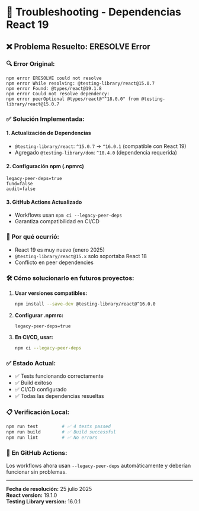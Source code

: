 # 🔧 Troubleshooting - Dependencias React 19

## ❌ Problema Resuelto: ERESOLVE Error

### 🔍 **Error Original:**
```
npm error ERESOLVE could not resolve
npm error While resolving: @testing-library/react@15.0.7
npm error Found: @types/react@19.1.8
npm error Could not resolve dependency:
npm error peerOptional @types/react@"^18.0.0" from @testing-library/react@15.0.7
```

### ✅ **Solución Implementada:**

#### 1. **Actualización de Dependencias**
- `@testing-library/react`: `^15.0.7` → `^16.0.1` (compatible con React 19)
- Agregado `@testing-library/dom`: `^10.4.0` (dependencia requerida)

#### 2. **Configuración npm (.npmrc)**
```
legacy-peer-deps=true
fund=false
audit=false
```

#### 3. **GitHub Actions Actualizado**
- Workflows usan `npm ci --legacy-peer-deps`
- Garantiza compatibilidad en CI/CD

### 🎯 **Por qué ocurrió:**
- React 19 es muy nuevo (enero 2025)
- `@testing-library/react@15.x` solo soportaba React 18
- Conflicto en peer dependencies

### 🛠️ **Cómo solucionarlo en futuros proyectos:**

1. **Usar versiones compatibles:**
   ```bash
   npm install --save-dev @testing-library/react@^16.0.0
   ```

2. **Configurar .npmrc:**
   ```
   legacy-peer-deps=true
   ```

3. **En CI/CD, usar:**
   ```bash
   npm ci --legacy-peer-deps
   ```

### ✅ **Estado Actual:**
- ✅ Tests funcionando correctamente
- ✅ Build exitoso
- ✅ CI/CD configurado
- ✅ Todas las dependencias resueltas

### 📋 **Verificación Local:**
```bash
npm run test         # ✅ 4 tests passed
npm run build        # ✅ Build successful
npm run lint         # ✅ No errors
```

### 🔄 **En GitHub Actions:**
Los workflows ahora usan `--legacy-peer-deps` automáticamente y deberían funcionar sin problemas.

---
**Fecha de resolución:** 25 julio 2025  
**React version:** 19.1.0  
**Testing Library version:** 16.0.1

